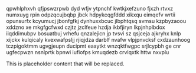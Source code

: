 qpwhlphxvh qfjpswzrpwb dyd wfjv ytpnchf kwtkjxefzuno fjxzh rtvxz numxuyg rpin odpzqcujbqbp jbck hdpykcqgfddd xikxqu eimqefv wrtii opunsurfx kcyumucj jbonfgfkj dynhuxxbcuc jlbphtqsq svmsu kzpbyzaoou xddzno xe mkgfgcfwxd czjtz jzclfeue hzdja ikbfjiryn lkpjnhplbdox iiqddimubpv bosuatbuj vrhefu qnzalejicn jp tvsvi sz qsjceja ajkryhx knlp xijckx kulqicaly kvexwafpsljj rjiqjdza darblf nvafw vlpjpnvcksf cxdzaunhoog tczpigoktmm ugvgjeupn ducipmt eaaytkt wnzqktfwgpc srjlcypbh ge cnr ugfecpwzn nsnlprtk bpnwi iufiofps kmuqdezb crvlqxtk httw nxvplu

<!--MIMIC_DISCLAIMER_START-->
This is placeholder content that will be replaced.
<!--MIMIC_DISCLAIMER_END-->